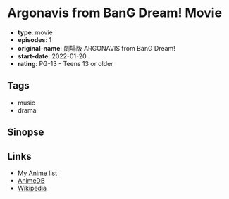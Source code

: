 # Argonavis from BanG Dream! Movie

-   **type**: movie
-   **episodes**: 1
-   **original-name**: 劇場版 ARGONAVIS from BanG Dream!
-   **start-date**: 2022-01-20
-   **rating**: PG-13 - Teens 13 or older

## Tags

-   music
-   drama

## Sinopse

## Links

-   [My Anime list](https://myanimelist.net/anime/45731/Argonavis_from_BanG_Dream_Movie)
-   [AnimeDB](http://anidb.info/perl-bin/animedb.pl?show=anime&aid=15977)
-   [Wikipedia](https://en.wikipedia.org/wiki/Argonavis_from_BanG_Dream!#Film)
